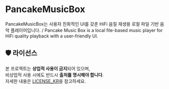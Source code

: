 # PancakeMusicBox
PancakeMusicBox는 사용자 친화적인 UI를 갖춘 HiFi 음질 재생용 로컬 파일 기반 음악 플레이어입니다. / Pancake Music Box is a local file-based music player for HiFi quality playback with a user-friendly UI.




## 🛡️ 라이선스

본 프로젝트는 **상업적 사용이 금지**되어 있으며,  
비상업적 사용 시에도 반드시 **출처를 명시해야 합니다**.  
자세한 내용은 [LICENSE_KR](./LICENSE_KR)을 참고하세요.
